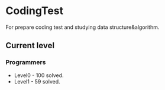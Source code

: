 # CodingTest

For prepare coding test and studying data structure&algorithm.

## Current level

### Programmers

- Level0 - 100 solved.
- Level1 - 59  solved.
